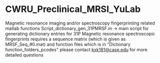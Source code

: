 # CWRU_Preclinical_MRSI_YuLab
Magnetic resonance imaging and/or spectroscopy fingerprinting related matlab functions 
Script_dictionary_gen_31PMRSF.m -> main script for generating dictionary entries for 31P Magnetic resonance spectroscopic fingerprints 
requires a sequence matrix (which is given as MRSF_Seq_#0.mat) and function files which is in "Dictionary function_folders_pcodes" 
please contact kxk181@case.edu for more detailed questions 

